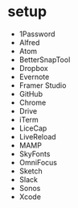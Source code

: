 # setup

* 1Password
* Alfred
* Atom
* BetterSnapTool
* Dropbox
* Evernote
* Framer Studio
* GitHub
* Chrome
* Drive
* iTerm
* LiceCap
* LiveReload
* MAMP
* SkyFonts
* OmniFocus
* Sketch
* Slack
* Sonos
* Xcode

